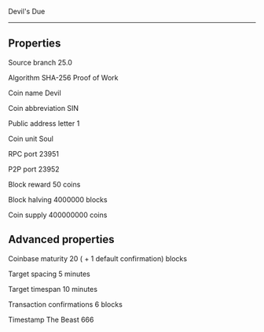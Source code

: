Devil's Due
___________

Properties
----------
Source branch
25.0

Algorithm
SHA-256 Proof of Work

Coin name
Devil

Coin abbreviation
SIN

Public address letter
1

Coin unit
Soul

RPC port
23951

P2P port
23952

Block reward
50 coins

Block halving
4000000 blocks

Coin supply
400000000 coins


Advanced properties
-------------------
Coinbase maturity
20 ( + 1 default confirmation) blocks

Target spacing
5 minutes

Target timespan
10 minutes

Transaction confirmations
6 blocks

Timestamp
The Beast 666

